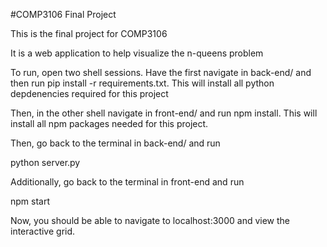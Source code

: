 #COMP3106 Final Project

This is the final project for COMP3106

It is a web application to help visualize the n-queens problem

To run, open two shell sessions. Have the first navigate in back-end/ and then run pip install -r requirements.txt.
This will install all python depdenencies required for this project

Then, in the other shell navigate in front-end/ and run npm install.
This will install all npm packages needed for this project.

Then, go back to the terminal in back-end/ and run

python server.py

Additionally, go back to the terminal in front-end and run

npm start

Now, you should be able to navigate to localhost:3000 and view the interactive grid.
